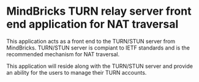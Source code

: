 # MindBricks TURN relay server front end application for NAT traversal

This application acts as a front end to the TURN/STUN server from MindBricks. 
TURN/STUN server is compiant to IETF standards and is the recommended mechanism
for NAT traversal.

This application will reside along with the TURN/STUN server and provide an 
ability for the users to manage their TURN accounts.
